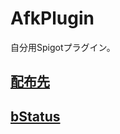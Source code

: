 # AfkPlugin
自分用Spigotプラグイン。

## [配布先](https://github.com/kanasaki15/AfkPlugin/releases)

## [bStatus](https://bstats.org/plugin/bukkit/AfkPlugin/8475)
